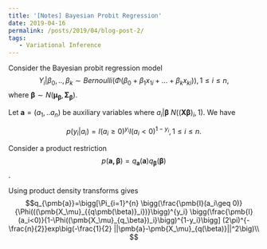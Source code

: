 ```yaml
---
title: '[Notes] Bayesian Probit Regression'
date: 2019-04-16
permalink: /posts/2019/04/blog-post-2/
tags:
   - Variational Inference
---
```


Consider the Bayesian probit regression model 
$$
Y_i|\beta_0,..,\beta_k \sim Bernoulli(\Phi(\beta_0+\beta_1x_{1i}+...+\beta_kx_{ki})), 1\leq i\leq n,
$$
where $\pmb{\beta}\sim N(\pmb{\mu_{\beta}},\pmb{\Sigma_{\beta}}).$

Let $\pmb{a}=(a_1,..a_n)$ be auxiliary variables where $a_i|\pmb{\beta} ~ N((\pmb{X\beta})_i,1)$. We have

$$p(y_i|a_i)= I(a_i\geq 0)^{y_i}I(a_i<0)^{1-y_i}, 1 \leq i  \leq n.$$

Consider a product restriction $$p(\pmb{a,\beta})=q_{\pmb{a}}(\pmb{a})q_{\pmb{\beta}}(\pmb{\beta})$$.

Using product density transforms gives $$q_{\pmb{a}}=\bigg[\Pi_{i=1}^{n} \bigg(\frac{\pmb{I}(a_i\geq 0)}{\Phi(((\pmb{X_\mu}_{{q\pmb(\beta)}_i})}\bigg)^{y_i}
\bigg(\frac{\pmb{I}(a_i<0)}{1-\Phi((\pmb{X_\mu}_{q_\beta})_i}\bigg)^{1-y_i}\bigg]
(2\pi)^{-\frac{n}{2}}exp\big(-\frac{1}{2} ||\pmb{a}-\pmb{X_\mu}_{q(\beta)}||^2\big)\\
$$